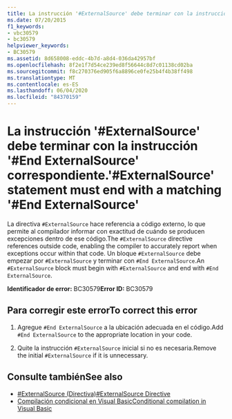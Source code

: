 ```yaml
---
title: La instrucción '#ExternalSource' debe terminar con la instrucción '#End ExternalSource' correspondiente.
ms.date: 07/20/2015
f1_keywords:
- vbc30579
- bc30579
helpviewer_keywords:
- BC30579
ms.assetid: 8d658008-eddc-4b7d-a8d4-036da42957bf
ms.openlocfilehash: 8f2e1f7d54ce239ed8f56644c8d7c01138cd02ba
ms.sourcegitcommit: f8c270376ed905f6a8896ce0fe25b4f4b38ff498
ms.translationtype: MT
ms.contentlocale: es-ES
ms.lasthandoff: 06/04/2020
ms.locfileid: "84370159"
---
```

# <a name="externalsource-statement-must-end-with-a-matching-end-externalsource"></a><span data-ttu-id="8ee76-102">La instrucción '#ExternalSource' debe terminar con la instrucción '#End ExternalSource' correspondiente.</span><span class="sxs-lookup"><span data-stu-id="8ee76-102">'#ExternalSource' statement must end with a matching '#End ExternalSource'</span></span>
<span data-ttu-id="8ee76-103">La directiva `#ExternalSource` hace referencia a código externo, lo que permite al compilador informar con exactitud de cuándo se producen excepciones dentro de ese código.</span><span class="sxs-lookup"><span data-stu-id="8ee76-103">The `#ExternalSource` directive references outside code, enabling the compiler to accurately report when exceptions occur within that code.</span></span> <span data-ttu-id="8ee76-104">Un bloque `#ExternalSource` debe empezar por `#ExternalSource` y terminar con `#End ExternalSource`.</span><span class="sxs-lookup"><span data-stu-id="8ee76-104">An `#ExternalSource` block must begin with `#ExternalSource` and end with `#End ExternalSource`.</span></span>  
  
 <span data-ttu-id="8ee76-105">**Identificador de error:** BC30579</span><span class="sxs-lookup"><span data-stu-id="8ee76-105">**Error ID:** BC30579</span></span>  
  
## <a name="to-correct-this-error"></a><span data-ttu-id="8ee76-106">Para corregir este error</span><span class="sxs-lookup"><span data-stu-id="8ee76-106">To correct this error</span></span>  
  
1. <span data-ttu-id="8ee76-107">Agregue `#End ExternalSource` a la ubicación adecuada en el código.</span><span class="sxs-lookup"><span data-stu-id="8ee76-107">Add `#End ExternalSource` to the appropriate location in your code.</span></span>  
  
2. <span data-ttu-id="8ee76-108">Quite la instrucción `#ExternalSource` inicial si no es necesaria.</span><span class="sxs-lookup"><span data-stu-id="8ee76-108">Remove the initial `#ExternalSource` if it is unnecessary.</span></span>  
  
## <a name="see-also"></a><span data-ttu-id="8ee76-109">Consulte también</span><span class="sxs-lookup"><span data-stu-id="8ee76-109">See also</span></span>

- [<span data-ttu-id="8ee76-110">#ExternalSource (Directiva)</span><span class="sxs-lookup"><span data-stu-id="8ee76-110">#ExternalSource Directive</span></span>](../language-reference/directives/externalsource-directive.md)
- [<span data-ttu-id="8ee76-111">Compilación condicional en Visual Basic</span><span class="sxs-lookup"><span data-stu-id="8ee76-111">Conditional compilation in Visual Basic</span></span>](../programming-guide/program-structure/conditional-compilation.md)
